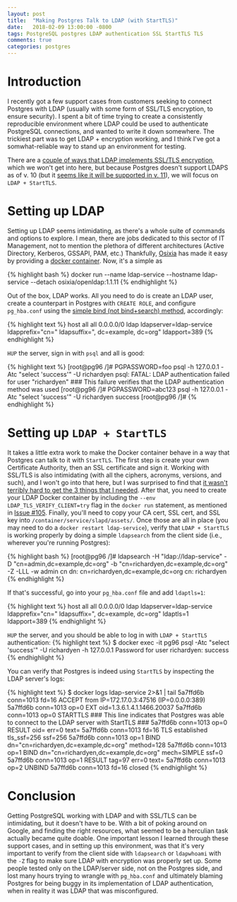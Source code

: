 ```yaml
---
layout: post
title:  "Making Postgres Talk to LDAP (with StartTLS)"
date:   2018-02-09 13:00:00 -0800
tags: PostgreSQL postgres LDAP authentication SSL StartTLS TLS
comments: true
categories: postgres
---
```


# Introduction
I recently got a few support cases from customers seeking to connect Postgres with LDAP (usually with some form of SSL/TLS encryption, to ensure security).  I spent a bit of time trying to create a consistently reproducible environment where LDAP could be used to authenticate PostgreSQL connections, and wanted to write it down somewhere.  The trickiest part was to get LDAP + encryption working, and I think I've got a somwhat-reliable way to stand up an environment for testing.

There are a [couple of ways that LDAP implements SSL/TLS encryption](https://forum.forgerock.com/2015/04/ldaps-or-starttls-that-is-the-question/), which we won't get into here, but because Postgres doesn't support LDAPS as of v. 10 (but it [seems like it will be supported in v. 11](https://www.postgresql.org/message-id/E1eWkkK-00083z-1r%40gemulon.postgresql.org)), we will focus on `LDAP + StartTLS`.

# Setting up LDAP
Setting up LDAP seems intimidating, as there's a whole suite of commands and options to explore.  I mean, there are jobs dedicated to this sector of IT Management, not to mention the plethora of different architectures (Active Directory, Kerberos, GSSAPI, PAM, etc.)  Thankfully, [Osixia](http://www.osixia.net/) has made it easy by providing a [docker container](https://github.com/osixia/docker-openldap).  Now, it's a simple as

{% highlight bash %}
docker run --name ldap-service --hostname ldap-service --detach osixia/openldap:1.1.11
{% endhighlight %}

Out of the box, LDAP works.  All you need to do is create an LDAP user, create a counterpart in Postgres with `CREATE ROLE`, and configure `pg_hba.conf` using the [simple bind (not bind+search) method](https://www.postgresql.org/docs/current/static/auth-methods.html), accordingly:

{% highlight text %}
host   all         all      0.0.0.0/0  ldap ldapserver=ldap-service ldapprefix="cn=" ldapsuffix=", dc=example, dc=org" ldapport=389
{% endhighlight %}

`HUP` the server, sign in with `psql` and all is good:

{% highlight text %}
[root@pg96 /]# PGPASSWORD=foo psql -h 127.0.0.1 -Atc "select 'success'" -U richardyen
psql: FATAL:  LDAP authentication failed for user "richardyen"    ### This failure verifies that the LDAP authentication method was used
[root@pg96 /]# PGPASSWORD=abc123 psql -h 127.0.0.1 -Atc "select 'success'" -U richardyen
success
[root@pg96 /]# 
{% endhighlight %}

# Setting up `LDAP + StartTLS`
It takes a little extra work to make the Docker container behave in a way that Postgres can talk to it with `StartTLS`.  The first step is create your own Certificate Authority, then an SSL certificate and sign it.  Working with SSL/TLS is also intimidating (with all the ciphers, acronyms, versions, and such), and I won't go into that here, but I was surprised to find that [it wasn't terribly hard to get the 3 things that I needed](https://jamielinux.com/docs/openssl-certificate-authority/create-the-root-pair.html).  After that, you need to create your LDAP Docker container by including the `--env LDAP_TLS_VERIFY_CLIENT=try` flag in the `docker run` statement, as mentioned in [Issue #105](https://github.com/osixia/docker-openldap/issues/105#issuecomment-279673189).  Finally, you'll need to copy your CA cert, SSL cert, and SSL key into `/container/service/slapd/assets/`.  Once those are all in place (you may need to do a `docker restart ldap-service`), verify that `LDAP + StartTLS` is working properly by doing a simple `ldapsearch` from the client side (i.e., wherever you're running Postgres):

{% highlight bash %}
[root@pg96 /]# ldapsearch -H "ldap://ldap-service" -D "cn=admin,dc=example,dc=org" -b "cn=richardyen,dc=example,dc=org" -Z -LLL -w admin cn
dn: cn=richardyen,dc=example,dc=org
cn: richardyen
{% endhighlight %}

If that's successful, go into your `pg_hba.conf` file and add `ldaptls=1`:

{% highlight text %}
host   all         all      0.0.0.0/0  ldap ldapserver=ldap-service ldapprefix="cn=" ldapsuffix=", dc=example, dc=org" ldaptls=1 ldapport=389
{% endhighlight %}

`HUP` the server, and you should be able to log in with `LDAP + StartTLS` authentication:
{% highlight text %}
$ docker exec -it pg96 psql -Atc "select 'success'" -U richardyen -h 127.0.0.1
Password for user richardyen: 
success
{% endhighlight %}

You can verify that Postgres is indeed using `StartTLS` by inspecting the LDAP server's logs:

{% highlight text %}
$ docker logs ldap-service 2>&1 | tail
5a7ffd6b conn=1013 fd=16 ACCEPT from IP=172.17.0.3:47516 (IP=0.0.0.0:389)
5a7ffd6b conn=1013 op=0 EXT oid=1.3.6.1.4.1.1466.20037
5a7ffd6b conn=1013 op=0 STARTTLS                 ### This line indicates that Postgres was able to connect to the LDAP server with StartTLS ###
5a7ffd6b conn=1013 op=0 RESULT oid= err=0 text=
5a7ffd6b conn=1013 fd=16 TLS established tls_ssf=256 ssf=256
5a7ffd6b conn=1013 op=1 BIND dn="cn=richardyen,dc=example,dc=org" method=128
5a7ffd6b conn=1013 op=1 BIND dn="cn=richardyen,dc=example,dc=org" mech=SIMPLE ssf=0
5a7ffd6b conn=1013 op=1 RESULT tag=97 err=0 text=
5a7ffd6b conn=1013 op=2 UNBIND
5a7ffd6b conn=1013 fd=16 closed
{% endhighlight %}

# Conclusion
Getting PostgreSQL working with LDAP and with SSL/TLS can be intimidating, but it doesn't have to be.  With a bit of poking around on Google, and finding the right resources, what seemed to be a herculian task actually became quite doable.  One important lesson I learned through these support cases, and in setting up this environment, was that it's very important to verify from the client side with `ldapsearch` or `ldapwhoami` with the `-Z` flag to make sure LDAP with encryption was properly set up.  Some people tested only on the LDAP/server side, not on the Postgres side, and lost many hours trying to wrangle with `pg_hba.conf` and ultimately blaming Postgres for being buggy in its implementation of LDAP authentication, when in reality it was LDAP that was misconfigured.
